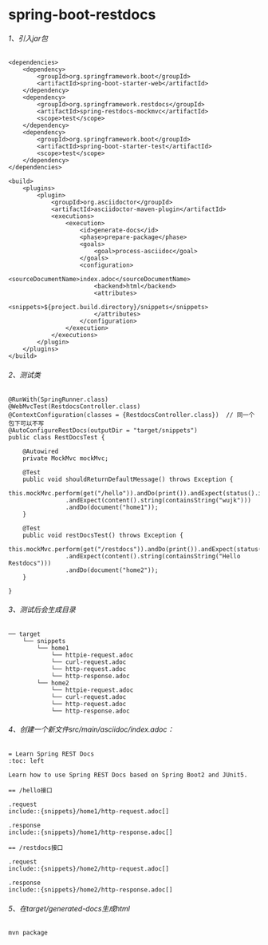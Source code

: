 # spring-boot-restdocs

###### 1、引入jar包
    <dependencies>
        <dependency>
            <groupId>org.springframework.boot</groupId>
            <artifactId>spring-boot-starter-web</artifactId>
        </dependency>
        <dependency>
            <groupId>org.springframework.restdocs</groupId>
            <artifactId>spring-restdocs-mockmvc</artifactId>
            <scope>test</scope>
        </dependency>
        <dependency>
            <groupId>org.springframework.boot</groupId>
            <artifactId>spring-boot-starter-test</artifactId>
            <scope>test</scope>
        </dependency>
    </dependencies>

    <build>
        <plugins>
            <plugin>
                <groupId>org.asciidoctor</groupId>
                <artifactId>asciidoctor-maven-plugin</artifactId>
                <executions>
                    <execution>
                        <id>generate-docs</id>
                        <phase>prepare-package</phase>
                        <goals>
                            <goal>process-asciidoc</goal>
                        </goals>
                        <configuration>
                            <sourceDocumentName>index.adoc</sourceDocumentName>
                            <backend>html</backend>
                            <attributes>
                                <snippets>${project.build.directory}/snippets</snippets>
                            </attributes>
                        </configuration>
                    </execution>
                </executions>
            </plugin>
        </plugins>
    </build>
    
###### 2、测试类
    @RunWith(SpringRunner.class)
    @WebMvcTest(RestdocsController.class)
    @ContextConfiguration(classes = {RestdocsController.class})  // 同一个包下可以不写
    @AutoConfigureRestDocs(outputDir = "target/snippets")
    public class RestDocsTest {
    
        @Autowired
        private MockMvc mockMvc;
    
        @Test
        public void shouldReturnDefaultMessage() throws Exception {
            this.mockMvc.perform(get("/hello")).andDo(print()).andExpect(status().isOk())
                    .andExpect(content().string(containsString("wujk")))
                    .andDo(document("home1"));
        }
    
        @Test
        public void restDocsTest() throws Exception {
            this.mockMvc.perform(get("/restdocs")).andDo(print()).andExpect(status().isOk())
                    .andExpect(content().string(containsString("Hello Restdocs")))
                    .andDo(document("home2"));
        }
    
    }
    
###### 3、测试后会生成目录
    ── target
        └── snippets
            └── home1
                └── httpie-request.adoc
                └── curl-request.adoc
                └── http-request.adoc
                └── http-response.adoc
            └── home2
                └── httpie-request.adoc
                └── curl-request.adoc
                └── http-request.adoc
                └── http-response.adoc
                
###### 4、创建一个新文件src/main/asciidoc/index.adoc：
    = Learn Spring REST Docs
    :toc: left
    
    Learn how to use Spring REST Docs based on Spring Boot2 and JUnit5.
    
    == /hello接口
    
    .request
    include::{snippets}/home1/http-request.adoc[]
    
    .response
    include::{snippets}/home1/http-response.adoc[]
    
    == /restdocs接口
    
    .request
    include::{snippets}/home2/http-request.adoc[]
    
    .response
    include::{snippets}/home2/http-response.adoc[]
    
###### 5、在target/generated-docs生成html
    mvn package     
 
  

      